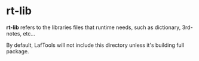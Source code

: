 # rt-lib  
**rt-lib** refers to the libraries files that runtime needs, such as dictionary, 3rd-notes, etc...

By default, LafTools will not include this directory unless it's building full package. 